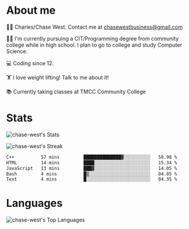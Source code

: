 # About me
🙋‍♂️ Charles/Chase West. Contact me at chasewestbusiness@gmail.com

👨‍🎓 I'm currently pursuing a CIT/Programming degree from community college
while in high school. I plan to go to college and study Computer Science. 

💻 Coding since 12.

🏋️ I love weight lifting! Talk to me about it! 

📚 Currently taking classes at TMCC Community College 

# Stats 

![chase-west's Stats](https://github-readme-stats.vercel.app/api?username=chase-west&theme=prussian&show_icons=true&hide_border=false&count_private=true)


![chase-west's Streak](https://github-readme-streak-stats.herokuapp.com/?user=chase-west&theme=prussian&hide_border=false)

<!--START_SECTION:waka-->

```txt
C++          57 mins         ██████████████▓░░░░░░░░░░   58.98 %
HTML         14 mins         ████░░░░░░░░░░░░░░░░░░░░░   15.34 %
JavaScript   13 mins         ███▓░░░░░░░░░░░░░░░░░░░░░   14.05 %
Bash         4 mins          █▒░░░░░░░░░░░░░░░░░░░░░░░   04.85 %
Text         4 mins          █░░░░░░░░░░░░░░░░░░░░░░░░   04.35 %
```

<!--END_SECTION:waka-->


# Languages 
![chase-west's Top Languages](https://github-readme-stats.vercel.app/api/top-langs/?username=chase-west&theme=prussian&show_icons=true&hide_border=false&layout=compact)


